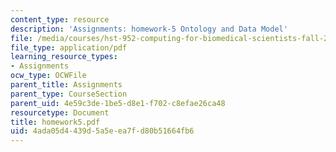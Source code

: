 ```yaml
---
content_type: resource
description: 'Assignments: homework-5 Ontology and Data Model'
file: /media/courses/hst-952-computing-for-biomedical-scientists-fall-2002/4ada05d4439d5a5eea7fd80b51664fb6_homework5.pdf
file_type: application/pdf
learning_resource_types:
- Assignments
ocw_type: OCWFile
parent_title: Assignments
parent_type: CourseSection
parent_uid: 4e59c3de-1be5-d8e1-f702-c8efae26ca48
resourcetype: Document
title: homework5.pdf
uid: 4ada05d4-439d-5a5e-ea7f-d80b51664fb6
---
```

